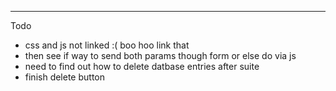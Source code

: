 **** 


Todo 

- css and js not linked :( boo hoo link that
- then see if way to send both params though form or else do via js
- need to find out how to delete datbase entries after suite 
- finish delete button 